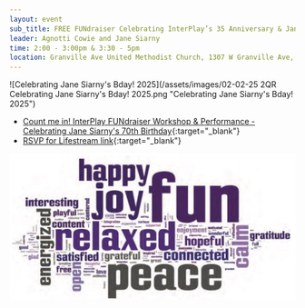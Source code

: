 ```yaml
---
layout: event
sub_title: FREE FUNdraiser Celebrating InterPlay’s 35 Anniversary & Jane Siarny's 70th Birthday
leader: Agnotti Cowie and Jane Siarny
time: 2:00 - 3:00pm & 3:30 - 5pm
location: Granville Ave United Methodist Church, 1307 W Granville Ave, Chicago IL 60660
---
```


![Celebrating Jane Siarny's Bday! 2025](/assets/images/02-02-25 2QR Celebrating Jane Siarny's Bday! 2025.png "Celebrating Jane Siarny's Bday! 2025")

- [Count me in! InterPlay FUNdraiser Workshop & Performance - Celebrating Jane Siarny's 70th Birthday](https://docs.google.com/forms/d/e/1FAIpQLSf6KrwZlVP6OcUXdcJuy5YXVSD660YVZGE7jiwtOKEJRcMcCg/viewform){:target="_blank"}
- [RSVP for Lifestream link](https://docs.google.com/forms/d/e/1FAIpQLSf6KrwZlVP6OcUXdcJuy5YXVSD660YVZGE7jiwtOKEJRcMcCg/viewform){:target="_blank"}

![word cloud](/assets/images/word_cloud.jpg "word cloud")
